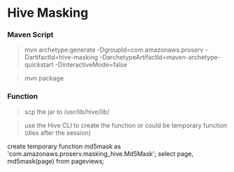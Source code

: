 # Hive Masking

### Maven Script
> mvn archetype:generate -DgroupId=com.amazonaws.proserv -DartifactId=hive-masking -DarchetypeArtifactId=maven-archetype-quickstart -DinteractiveMode=false

> mvn package

### Function
> scp the jar to /usr/lib/hive/lib/

> use the Hive CLI to create the function or could be temporary function (dies after the session)

create temporary function md5mask as 'com.amazonaws.proserv.masking_hive.Md5Mask';
select page, md5mask(page) from pageviews;
